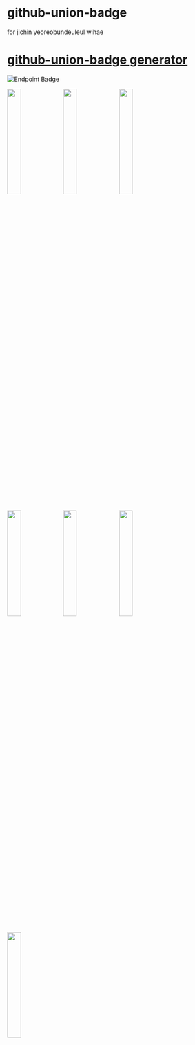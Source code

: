 # github-union-badge

for jichin yeoreobundeuleul wihae

# [github-union-badge generator](https://github-union-badge.vercel.app)

![Endpoint Badge](https://github-union-badge.vercel.app/api/v1?unionname=hanyang&username=Jadest&desc=Frontend%20Developer&url=https://github.com/Jadest13/github-union-badge)

<img src="https://github-union-badge.vercel.app/api/v1?unionname=soongsil&username=Jadest&desc=Frontend%20Developer&url=https://github.com/Jadest13/github-union-badge" width="25%"/>
<img src="https://github-union-badge.vercel.app/api/v1?unionname=sungkyunkwan&username=Jadest&desc=Frontend%20Developer&url=https://github.com/Jadest13/github-union-badge" width="25%"/>
<img src="https://github-union-badge.vercel.app/api/v1?unionname=korea&username=Jadest&desc=Frontend%20Developer&url=https://github.com/Jadest13/github-union-badge" width="25%"/>
<img src="https://github-union-badge.vercel.app/api/v1?unionname=hanyang&username=Jadest&desc=Frontend%20Developer&url=https://github.com/Jadest13/github-union-badge" width="25%"/>
<img src="https://github-union-badge.vercel.app/api/v1?unionname=soongsil&username=Jadest&desc=Frontend%20Developer&url=https://github.com/Jadest13/github-union-badge" width="25%"/>
<img src="https://github-union-badge.vercel.app/api/v1?unionname=sungkyunkwan&username=Jadest&desc=Frontend%20Developer&url=https://github.com/Jadest13/github-union-badge" width="25%"/>
<img src="https://github-union-badge.vercel.app/api/v1?unionname=korea&username=Jadest&desc=Frontend%20Developer&url=https://github.com/Jadest13/github-union-badge" width="25%"/>
<object data="https://github-union-badge.vercel.app/api/v1?unionname=hanyang&username=Jadest&desc=Frontend%20Developer&url=https://github.com/Jadest13/github-union-badge" type="image/svg+xml" width="25%"></object>

